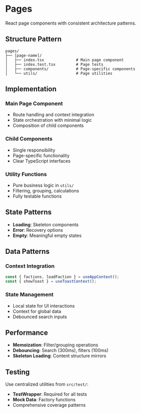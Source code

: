 # Pages

React page components with consistent architecture patterns.

## Structure Pattern

```
pages/
├── [page-name]/
│   ├── index.tsx              # Main page component
│   ├── index.test.tsx         # Page tests
│   ├── components/            # Page-specific components
│   └── utils/                 # Page utilities
```

## Implementation

### Main Page Component
- Route handling and context integration
- State orchestration with minimal logic
- Composition of child components

### Child Components
- Single responsibility
- Page-specific functionality
- Clear TypeScript interfaces

### Utility Functions
- Pure business logic in `utils/`
- Filtering, grouping, calculations
- Fully testable functions

## State Patterns

- **Loading**: Skeleton components
- **Error**: Recovery options
- **Empty**: Meaningful empty states

## Data Patterns

### Context Integration
```typescript
const { factions, loadFaction } = useAppContext();
const { showToast } = useToastContext();
```

### State Management
- Local state for UI interactions
- Context for global data
- Debounced search inputs

## Performance

- **Memoization**: Filter/grouping operations
- **Debouncing**: Search (300ms), filters (100ms)
- **Skeleton Loading**: Content structure mirrors

## Testing

Use centralized utilities from `src/test/`:
- **TestWrapper**: Required for all tests
- **Mock Data**: Factory functions
- Comprehensive coverage patterns